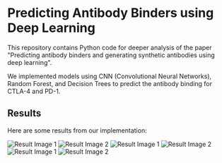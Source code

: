 # Predicting Antibody Binders using Deep Learning

This repository contains Python code for deeper analysis of the paper "Predicting antibody binders and generating synthetic antibodies using deep learning". 

We implemented models using CNN (Convolutional Neural Networks), Random Forest, and Decision Trees to predict the antibody binding for CTLA-4 and PD-1.

## Results

Here are some results from our implementation:

![Result Image 1](path/to/image1.jpg)
![Result Image 2](path/to/image2.jpg)
![Result Image 1](path/to/image1.jpg)
![Result Image 2](path/to/image2.jpg)
![Result Image 1](path/to/image1.jpg)
![Result Image 2](path/to/image2.jpg)
